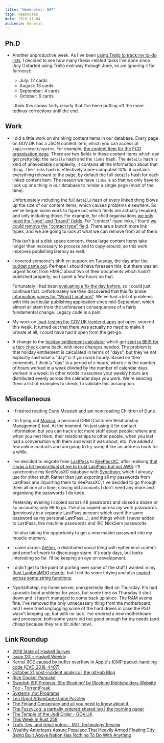 ```yaml
---
title: "Weeknotes: 007"
tags: weeknotes
date: 2018-11-04
audience: General
---
```


## Ph.D

* Another unproductive week.  As I've been [using Trello to track my
  to-do lists][], I decided to see how many thesis-related tasks I've
  done since July (I started using Trello mid-way through June, so am
  ignoring it for fairness):

  * July: 12 cards
  * August: 13 cards
  * September: 4 cards
  * October: 6 cards

  I think this shows fairly clearly that I've been putting off the
  more tedious corrections until the end.

[using Trello to track my to-do lists]: self-organisation.html

## Work

* I did a little work on shrinking content items in our database.
  Every page on GOV.UK has a JSON content item, which you can access
  at `/api/content/<path>`.  For example, [the content item for the
  FCO organisation page][].  There are two fields in these content
  items which can get pretty big: the `details` hash and the `links`
  hash.  The `details` hash is kind of unavoidable complexity, it
  contains all the information about that thing.  The `links` hash is
  effectively a pre-computed `JOIN`: it contains everything relevant
  to the page, by default the full `details` hash for each linked
  content item.  The reason we have `links` is so that we only have to
  look up one thing in our database to render a single page (most of
  the time).

  Unfortunately including the full `details` hash of every linked
  thing blows up the size of our content items, which causes problems
  elsewhere.  So we've begun some work to figure out which fields are
  actually required, and only including those.  For example, for child
  organisations [we only need the "logo" and "brand" fields][].  For
  "contact"-type links, I found [we could remove the "contact type"
  field][].  There are a bunch more link types, and we are going to
  look at what we can remove from all of them.

  This isn't just a disk space concern, these large content items take
  longer than necessary to process and to copy around, so this work
  improves publishing latency as well.

* I covered someone's shift on support on Tuesday, the day after [the
  budget came out][].  Perhaps I should have foreseen this, but there
  was an urgent ticket from HMRC about two of their documents which
  hadn't published properly; so I spent a few hours on that.

  Fortunately I had been [evaluating a fix the day before][], so I
  could just continue that.  Unfortunately we then discovered that
  this fix broke [information pages for "World Locations"][].  We've
  had a lot of problems with this particular publishing application
  since mid-September, which almost all stem from the unforeseen
  consequences of a fairly fundamental change.  Legacy code is a pain.

* My work on [load-testing the GOV.UK frontend apps][] got
  open-sourced this week.  It turned out that there was actually no
  need to make it private at all; I could have had it open from the
  get-go.

* A change to the [holiday entitlement calculator][] which got [sent
  to BEIS for a fact-check][] came back, with more changes needed.
  The problem is that holiday entitlement is calculated in terms of
  "days", but they've not explicitly said what a "day" is if you work
  hourly.  Based on their comments, I think a "day" is a period of `n`
  hours, where `n` is the number of hours worked in a week divided by
  the number of calendar days worked in a week: in other words it
  assumes your weekly hours are distributed evenly across the calendar
  days you work.  We're sending them a list of examples to check, to
  validate this assumption.

[the content item for the FCO organisation page]: https://www.gov.uk/api/content/government/organisations/foreign-commonwealth-office
[we only need the "logo" and "brand" fields]: https://github.com/alphagov/publishing-api/pull/1349
[we could remove the "contact type" field]: https://github.com/alphagov/publishing-api/pull/1364
[the budget came out]: https://www.gov.uk/government/topical-events/budget-2018
[evaluating a fix the day before]: https://github.com/alphagov/whitehall/pull/4440
[information pages for "World Locations"]: https://github.com/alphagov/whitehall/pull/4465
[load-testing the GOV.UK frontend apps]: https://github.com/alphagov/govuk-load-testing
[holiday entitlement calculator]: https://www.gov.uk/calculate-your-holiday-entitlement
[sent to BEIS for a fact-check]: weeknotes-005.html#work

## Miscellaneous

* I finished reading Dune Messiah and am now reading Children of Dune.

* I'm trying out [Monica][], a personal CRM (Customer Relationship
  Management) tool.  At the moment I'm just using it for contact
  information, but you can track a lot more stuff about people: where
  and when you met them, their relationships to other people, when you
  last had a conversation with them and what it was about, etc.  I've
  added a few online contacts and am going to try using it like an
  address book for a while.

* I've decided to migrate from [LastPass][] to [KeePassXC][], after
  realising [that it was a bit hypocritical of me to trust LastPass
  but not AWS][].  I'll synchronise my KeePassXC database with
  [Syncthing][], which I already use for other stuff.  Rather than
  just exporting all my passwords from LastPass and importing them to
  KeePassXC, I've decided to go through them all one at a time,
  closing old accounts I don't need any more and organising the
  passwords I do keep.

  Yesterday evening I copied across 48 passwords and closed a dozen or
  so accounts; only 99 to go.  I've also copied across my work
  passwords (previously in a separate LastPass account which used the
  same password as my personal LastPass...), and things which I never
  added to LastPass, like machine passwords and IRC NickServ
  passwords.

  I'm also taking the opportunity to get a new master password into my
  muscle-memory.

* I came across [Aether][], a distributed social *thing* with
  ephemeral content and proof-of-work to discourage spam.  It's early
  days, but looks interesting so far.  I'll be keeping an eye on
  development.

* I didn't get to the point of porting over some of the stuff I wanted
  in my [Rust LambdaMOO rewrite][], but I did do some tidying and also
  [copied across some string functions][].

* Nyarlathotep, my home server, unexpectedly died on Thursday.  It's
  had sporadic boot problems for years, but some time on Thursday it
  shut down and it hasn't managed to come back up since.  The RAM
  seems fine, I've removed the only unnecessary thing from the
  motherboard, and I even tried unplugging some of the hard drives in
  case the PSU wasn't keeping up, but with no luck.  I've ordered a
  new motherboard and processor, both some years old but good enough
  for my needs (and cheap because they're a bit older now).

[Monica]: https://www.monicahq.com/
[LastPass]: https://www.lastpass.com/
[KeePassXC]: https://keepassxc.org/
[that it was a bit hypocritical of me to trust LastPass but not AWS]: https://twitter.com/barrucadu/status/1036380342347882498
[Syncthing]: https://syncthing.net/
[Aether]: https://getaether.net/
[Rust LambdaMOO rewrite]: https://github.com/barrucadu/lambdamoo
[copied across some string functions]: https://github.com/barrucadu/lambdamoo/blob/master/rust-source/src/ascii_string.rs

## Link Roundup

* [2018 State of Haskell Survey](https://airtable.com/shr8G4RBPD9T6tnDf)
* [Issue 131 :: Haskell Weekly](https://haskellweekly.news/issues/131.html)
* [Kernel RCE caused by buffer overflow in Apple's ICMP packet-handling code (CVE-2018-4407)](https://lgtm.com/blog/apple_xnu_icmp_error_CVE-2018-4407)
* [October 21 post-incident analysis | the gitHub Blog](https://blog.github.com/2018-10-30-oct21-post-incident-analysis/)
* [Rice Cooker Pancake](https://kirbiecravings.com/rice-cooker-pancake/)
* [Swedish ISP Protests ‘Site Blocking’ by Blocking Rightsholders Website Too - TorrentFreak](https://torrentfreak.com/swedish-isp-protest-site-blocking-by-blocking-rightsholders-website-and-more-181102/)
* [Systems, not Programs](https://shalabh.com/programmable-systems/systems-not-programs.html)
* [Ten Great Adventure-Game Puzzles](https://www.filfre.net/2018/11/ten-great-adventure-game-puzzles/)
* [The Finland Conspiracy and all you need to know about it.](https://www.reddit.com/r/finlandConspiracy/comments/52f5ae/the_finland_conspiracy_and_all_you_need_to_know/)
* [The FuzzyLog: a partially ordered shared log | the morning paper](https://blog.acolyer.org/2018/11/02/the-fuzzylog-a-partially-ordered-shared-log/)
* [The Temple of the Jedi Order - GOV.UK](https://www.gov.uk/government/publications/the-temple-of-the-jedi-order)
* [This Week in Rust 258](https://this-week-in-rust.org/blog/2018/10/30/this-week-in-rust-258/)
* [Truth, lies, and tribal voters - MIT Technology Review](https://www.technologyreview.com/s/612149/truth-lies-and-tribal-voters/)
* [Wealthy Americans Assure Populace That Heavily Armed Floating City Being Built Above Nation Has Nothing To Do With Anything](https://www.theonion.com/wealthy-americans-assure-populace-that-heavily-armed-fl-1830183535)
